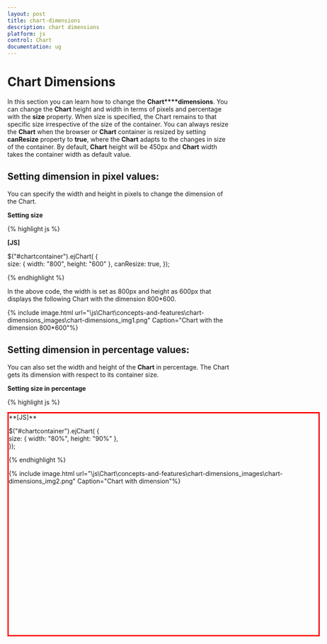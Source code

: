 ```yaml
---
layout: post
title: chart-dimensions
description: chart dimensions
platform: js
control: Chart
documentation: ug
---
```


# Chart Dimensions

In this section you can learn how to change the **Chart****dimensions**. You can change the **Chart** height and width in terms of pixels and percentage with the **size** property. When size is specified, the Chart remains to that specific size irrespective of the size of the container. You can always resize the **Chart** when the browser or **Chart** container is resized by setting **canResize** property to **true**, where the **Chart** adapts to the changes in size of the container. By default, **Chart** height will be 450px and **Chart** width takes the container width as default value.

## Setting dimension in pixel values:

You can specify the width and height in pixels to change the dimension of the Chart. 

**Setting size**

{% highlight js %}

**[JS]**


$("#chartcontainer").ejChart(
               {                   
                     	              size: { width: "800", height: "600" },
                    canResize: true,
               });


{% endhighlight %}



In the above code, the width is set as 800px and height as 600px that displays the following Chart with the dimension 800*600.

{% include image.html url="\js\Chart\concepts-and-features\chart-dimensions_images\chart-dimensions_img1.png" Caption="Chart with the dimension 800*600"%}

## Setting dimension in percentage values:

You can also set the width and height of the **Chart** in percentage. The Chart gets its dimension with respect to its container size.

**Setting size in percentage**

{% highlight js %}

<div id="chartContainer" style="width:700px;height:500px;border-color:#ff0000;border-style:solid;"/>
**[JS]**

$("#chartcontainer").ejChart(
               {   
                      		size: { width: "80%", height: "90%" },                     
               });


{% endhighlight %}



{% include image.html url="\js\Chart\concepts-and-features\chart-dimensions_images\chart-dimensions_img2.png" Caption="Chart with dimension"%}

